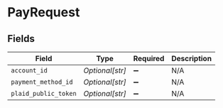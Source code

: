 # PayRequest


## Fields

| Field                | Type                 | Required             | Description          |
| -------------------- | -------------------- | -------------------- | -------------------- |
| `account_id`         | *Optional[str]*      | :heavy_minus_sign:   | N/A                  |
| `payment_method_id`  | *Optional[str]*      | :heavy_minus_sign:   | N/A                  |
| `plaid_public_token` | *Optional[str]*      | :heavy_minus_sign:   | N/A                  |
